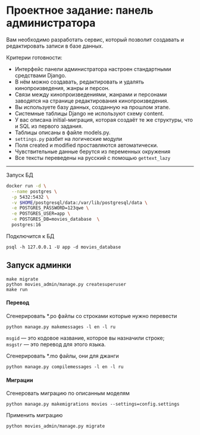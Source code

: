 # Проектное задание: панель администратора

Вам необходимо разработать сервис, который позволит создавать и редактировать записи в базе данных.

Критерии готовности:

- Интерфейс панели администратора настроен стандартными средствами Django.
- В нём можно создавать, редактировать и удалять кинопроизведения, жанры и персон.
- Связи между кинопроизведениями, жанрами и персонами заводятся на странице редактирования кинопроизведения.
- Вы используете базу данных, созданную на прошлом этапе.
- Системные таблицы Django не используют схему content.
- У вас описана initial-миграция, которая создаёт те же структуры, что и SQL из первого задания.
- Таблицы описаны в файле models.py.
- `settings.py` разбит на логические модули
- Поля created и modified проставляются автоматически.
- Чувствительные данные берутся из переменных окружения
- Все тексты переведены на русский с помощью `gettext_lazy`

<hr>

Запуск БД

```bash
docker run -d \
  --name postgres \
  -p 5432:5432 \
  -v $HOME/postgresql/data:/var/lib/postgresql/data \
  -e POSTGRES_PASSWORD=123qwe \
  -e POSTGRES_USER=app \
  -e POSTGRES_DB=movies_database  \
  postgres:16
```

Подключится к БД

    psql -h 127.0.0.1 -U app -d movies_database 

## Запуск админки 

    make migrate
    python movies_admin/manage.py createsuperuser
    make run


#### Перевод

Сгенерировать *.po файлы со строками которые нужно перевести

    python manage.py makemessages -l en -l ru 
`msgid` — это кодовое название, которое вы назначили строке; <br>
`msgstr` — это перевод для этого языка.

Сгенерировать *.mo файлы, они для джанги

    python manage.py compilemessages -l en -l ru 

#### Миграции

Сгенеровать миграцию по описанным моделям

    python manage.py makemigrations movies --settings=config.settings

Применить миграцию 

    python movies_admin/manage.py migrate